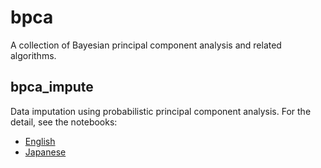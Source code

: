 # bpca

A collection of Bayesian principal component analysis and related algorithms.

## bpca_impute
Data imputation using probabilistic principal component analysis. For the detail, see the notebooks:
- [English](https://github.com/Idesan/bpca/blob/main/bmpca_impute.ipynb)
- [Japanese](https://github.com/Idesan/bpca/blob/main/bmpca_impute_JPN.ipynb)
